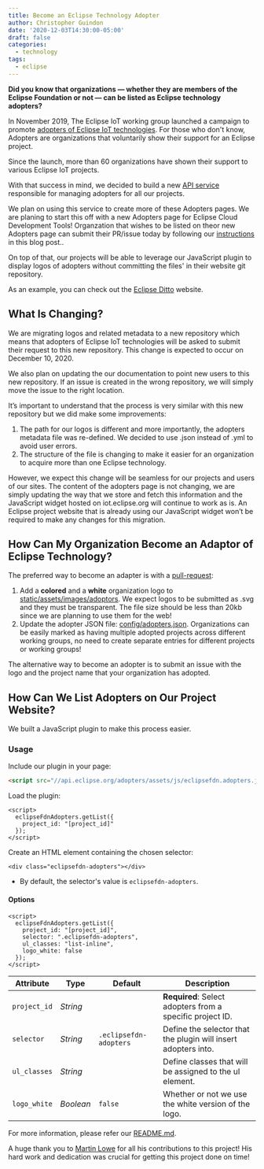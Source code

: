 ```yaml
---
title: Become an Eclipse Technology Adopter
author: Christopher Guindon
date: '2020-12-03T14:30:00-05:00'
draft: false
categories:
  - technology
tags:
  - eclipse
---
```


**Did you know that organizations — whether they are members of the Eclipse Foundation or not — can be listed as Eclipse technology adopters?**

In November 2019, The Eclipse IoT working group launched a campaign to promote [adopters of Eclipse IoT technologies](https://iot.eclipse.org/adopters/). For those who don't know, Adopters are organizations that voluntarily show their support for an Eclipse project.

Since the launch, more than 60 organizations have shown their support to various Eclipse IoT projects.

With that success in mind, we decided to build a new [API service](https://github.com/EclipseFdn/eclipsefdn-project-adopters) responsible for managing adopters for all our projects.

We plan on using this service to create more of these Adopters pages. We are planing to start this off with a new Adopters page for Eclipse Cloud Development Tools! Organzation that wishes to be listed on theor new Adopters page can submit their PR/issue today by following our [instructions](#how-can-my-organization-become-an-adaptor-of-eclipse-technology) in this blog post..

On top of that, our projects will be able to leverage our JavaScript plugin to display logos of adopters without committing the files' in their website git repository.

As an example, you can check out the [Eclipse Ditto](https://www.eclipse.org/ditto/) website.

## What Is Changing? 

We are migrating logos and related metadata to a new repository which means that adopters of Eclipse IoT technologies will be asked to submit their request to this new repository. This change is expected to occur on December 10, 2020. 

We also plan on updating the our documentation to point new users to this new repository. If an issue is created in the wrong repository, we will simply move the issue to the right location.

It’s important to understand that the process is very similar with this new repository but we did make some improvements: 

1. The path for our logos is different and more importantly, the adopters metadata file was re-defined. We decided to use .json instead of .yml to avoid user errors. 
2. The structure of the file is changing to make it easier for an organization to acquire more than one Eclipse technology.

However, we expect this change will be seamless for our projects and users of our sites. The content of the adopters page is not changing, we are simply updating the way that we store and fetch this information and the JavaScript widget hosted on iot.eclipse.org will continue to work as is. An Eclipse project website that is already using our JavaScript widget won’t be required to make any changes for this migration.

## How Can My Organization Become an Adaptor of Eclipse Technology?

The preferred way to become an adapter is with a [pull-request](https://github.com/EclipseFdn/eclipsefdn-project-adopters):

1. Add a **colored** and a **white** organization logo to [static/assets/images/adoptors](https://github.com/EclipseFdn/eclipsefdn-project-adopters/blob/master/config/adopters.json). We expect logos to be submitted as .svg and they must be transparent. The file size should be less than 20kb since we are planning to use them for the web!
2. Update the adopter JSON file: [config/adopters.json](https://github.com/EclipseFdn/eclipsefdn-project-adopters/blob/master/config/adopters.json). Organizations can be easily marked as having multiple adopted projects across different working groups, no need to create separate entries for different projects or working groups!

The alternative way to become an adopter is to submit an issue with the logo and the project name that your organization has adopted. 


## How Can We List Adopters on Our Project Website?

We built a JavaScript plugin to make this process easier. 

### Usage

Include our plugin in your page:

```html
<script src="//api.eclipse.org/adopters/assets/js/eclipsefdn.adopters.js"></script>
```

Load the plugin:

```
<script>
  eclipseFdnAdopters.getList({
    project_id: "[project_id]"
  });
</script>
```

Create an HTML element containing the chosen selector:

```
<div class="eclipsefdn-adopters"></div>
```
* By default, the selector's value is ```eclipsefdn-adopters```.

#### Options

```
<script>
  eclipseFdnAdopters.getList({
    project_id: "[project_id]",
    selector: ".eclipsefdn-adopters",
    ul_classes: "list-inline",
    logo_white: false
  });
</script>
```

Attribute     | Type        | Default   | Description
---           | ---         | ---       | ---
`project_id`   | *String*   | ` `    | **Required**: Select adopters from a specific project ID.
`selector`   | *String*   | `.eclipsefdn-adopters`    | Define the selector that the plugin will insert adopters into.
`ul_classes`  | *String*   | ` `   | Define classes that will be assigned to the ul element.
`logo_white`  | *Boolean*   | `false`   | Whether or not we use the white version of the logo.

For more information, please refer our [README.md](https://github.com/EclipseFdn/eclipsefdn-project-adopters/blob/master/README.md).

A huge thank you to [Martin Lowe](https://accounts.eclipse.org/users/malowe) for all his contributions to this project! His hard work and dedication was crucial for getting this project done on time!